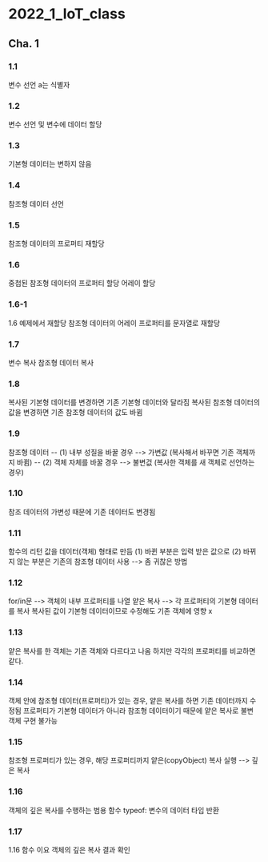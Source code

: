# 2022_1_IoT_class

## Cha. 1

### 1.1
변수 선언
a는 식별자

### 1.2 
변수 선언 및 변수에 데이터 할당

### 1.3
기본형 데이터는 변하지 않음

### 1.4
참조형 데이터 선언

### 1.5
참조형 데이터의 프로퍼티 재할당

### 1.6
중첩된 참조형 데이터의 프로퍼티 할당
어레이 할당

### 1.6-1
1.6 예제에서 재할당
참조형 데이터의 어레이 프로퍼티를 문자열로 재할당

### 1.7
변수 복사
참조형 데이터 복사

### 1.8
복사된 기본형 데이터를 변경하면 기존 기본형 데이터와 달라짐
복사된 참조형 데이터의 값을 변경하면 기존 참조형 데이터의 값도 바뀜

### 1.9
참조형 데이터 -- (1) 내부 성질을 바꿀 경우 --> 가변값 (복사해서 바꾸면 기존 객체까지 바뀜)
             -- (2) 객체 자체를 바꿀 경우 --> 불변겂 (복사한 객체를 새 객체로 선언하는 경우)

### 1.10
참조 데이터의 가변성 때문에 기존 데이터도 변경됨 

### 1.11
함수의 리턴 값을 데이터(객체) 형태로 만듬 
(1) 바뀐 부분은 입력 받은 값으로
(2) 바뀌지 않는 부분은 기존의 참조형 데이터 사용
--> 좀 귀찮은 방법

### 1.12
for/in문 --> 객체의 내부 프로퍼티를 나열
얕은 복사 --> 각 프로퍼티의 기본형 데이터를 복사 
복사된 값이 기본형 데이터이므로 수정해도 기존 객체에 영향 x

### 1.13
얕은 복사를 한 객체는 기존 객체와 다르다고 나옴
하지만 각각의 프로퍼티를 비교하면 같다.

### 1.14
객체 안에 참조형 데이터(프로퍼티)가 있는 경우, 얕은 복사를 하면 기존 데이터까지 수정됨
프로퍼티가 기본형 데이터가 아니라 참조형 데이터이기 때문에 얕은 복사로 불변 객체 구현 불가능

### 1.15
참조형 프로퍼티가 있는 경우, 해당 프로퍼티까지 얕은(copyObject) 복사 실행 --> 깊은 복사

### 1.16
객체의 깊은 복사를 수행하는 범용 함수
typeof: 변수의 데이터 타입 반환

### 1.17
1.16 함수 이요
객체의 깊은 복사 결과 확인



